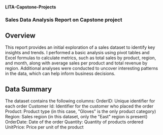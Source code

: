 #### LITA-Capstone-Projects
### Sales Data Analysis Report on Capstone project
## Overview
This report provides an initial exploration of a sales dataset to identify key insights and trends. 
I performed a basic analysis using pivot tables and Excel formulas to calculate metrics, 
such as total sales by product, region, and month, along with average sales per product and total revenue by region. 
Additional analyses were conducted to uncover interesting patterns in the data, which can help inform business decisions.

## Data Summary
The dataset contains the following columns:
OrderID: Unique identifier for each order
Customer Id: Identifier for the customer who placed the order
Product: Product type (in this case, "Gloves" is the only product category)
Region: Sales region (in this dataset, only the "East" region is present)
OrderDate: Date of the order
Quantity: Quantity of products ordered
UnitPrice: Price per unit of the product






